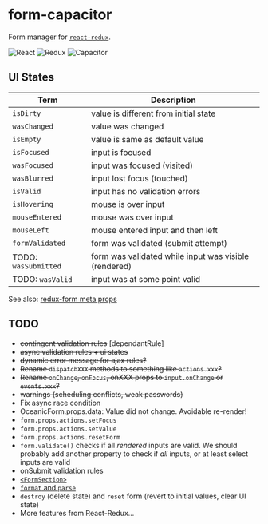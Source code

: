 # form-capacitor

Form manager for [`react-redux`](https://github.com/reactjs/react-redux).

![React](https://s3.amazonaws.com/uploads.hipchat.com/130443/945927/rP81ozgpaihR9mF/react50.png) ![Redux](https://s3.amazonaws.com/uploads.hipchat.com/130443/945927/XSrFE1EK3z71LYM/redux50.png) ![Capacitor](https://s3.amazonaws.com/uploads.hipchat.com/130443/945927/4Ujn4kIq6KP5ZES/flux50.png)

## UI States

| Term           | Description                        |
| -------------- | ---------------------------------- |
| `isDirty`      | value is different from initial state |
| `wasChanged`   | value was changed |
| `isEmpty`      | value is same as default value |
| `isFocused`    | input is focused |
| `wasFocused`   |  input was focused (visited) |
| `wasBlurred`   | input lost focus (touched) |
| `isValid`      | input has no validation errors |
| `isHovering`   | mouse is over input |
| `mouseEntered` | mouse was over input |
| `mouseLeft`    | mouse entered input and then left |
| `formValidated` | form was validated (submit attempt) |
| TODO: `wasSubmitted` | form was validated while input was visible (rendered) |
| TODO: `wasValid`     | input was at some point valid |

See also: [redux-form meta props](http://redux-form.com/6.4.3/docs/api/Field.md/#usage)

## TODO

- ~~contingent validation rules~~ [dependantRule]
- ~~async validation rules + ui states~~
- ~~dynamic error message for ajax rules?~~
- ~~Rename `dispatchXXX` methods to something like `actions.xxx`?~~
- ~~Rename `onChange`, `onFocus`, onXXX props to `input.onChange` or `events.xxx`?~~
- ~~warnings (scheduling conflicts, weak passwords)~~
- Fix async race condition
- OceanicForm.props.data: Value did not change. Avoidable re-render!
- `form.props.actions.setFocus`
- `form.props.actions.setValue`
- `form.props.actions.resetForm`
- `form.validate()` checks if all *rendered* inputs are valid. We should probably
add another property to check if *all* inputs, or at least select inputs are valid
- onSubmit validation rules
- [`<FormSection>`](http://redux-form.com/6.4.3/docs/api/FormSection.md/)
- [`format` and `parse`](http://redux-form.com/6.4.3/docs/ValueLifecycle.md/)
- `destroy` (delete state) and `reset` form (revert to initial values, clear UI state)
- More features from React-Redux...
